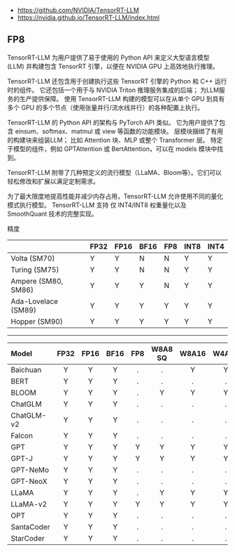 




- https://github.com/NVIDIA/TensorRT-LLM
- https://nvidia.github.io/TensorRT-LLM/index.html




## FP8


TensorRT-LLM 为用户提供了易于使用的 Python API 来定义大型语言模型 (LLM) 并构建包含 TensorRT 引擎，以便在 NVIDIA GPU 上高效地执行推理。 

TensorRT-LLM 还包含用于创建执行这些 TensorRT 引擎的 Python 和 C++ 运行时的组件。 它还包括一个用于与 NVIDIA Triton 推理服务集成的后端； 为LLM服务的生产提供保障。 使用 TensorRT-LLM 构建的模型可以在从单个 GPU 到具有多个 GPU 的多个节点（使用张量并行/流水线并行）的各种配置上执行。

TensorRT-LLM 的 Python API 的架构与 PyTorch API 类似。 它为用户提供了包含 einsum、softmax、matmul 或 view 等函数的功能模块。 层模块捆绑了有用的构建块来组装LLM； 比如 Attention 块、MLP 或整个 Transformer 层。 特定于模型的组件，例如 GPTAttention 或 BertAttention，可以在 models 模块中找到。

TensorRT-LLM 附带了几种预定义的流行模型（LLaMA、Bloom等）。它们可以轻松修改和扩展以满足定制需求。 

为了最大限度地提高性能并减少内存占用，TensorRT-LLM 允许使用不同的量化模式执行模型。 TensorRT-LLM 支持 仅 INT4/INT8 权重量化以及 SmoothQuant 技术的完整实现。



精度



|                              | FP32  | FP16  | BF16  | FP8  | INT8 | INT4 |
| :--------------------------- | :---- | :---- | :---- | :--- | :--- | :--- |
| Volta (SM70)                 | Y     | Y     | N     | N    | Y    | Y    |
| Turing (SM75)                | Y     | Y     | N     | N    | Y    | Y    |
| Ampere (SM80, SM86)          | Y     | Y     | Y     | N    | Y    | Y    |
| Ada-Lovelace (SM89)          | Y     | Y     | Y     | Y    | Y    | Y    |
| Hopper (SM90)                | Y     | Y     | Y     | Y    | Y    | Y    |


----


| Model                       | FP32 | FP16 | BF16 | FP8  | W8A8 SQ | W8A16 | W4A16 | W4A16 AWQ | W4A16 GPTQ |
| :-------------------------- | :--: | :--: | :--: | :--: | :-----: | :---: | :---: | :-------: | :--------: |
| Baichuan                    | Y    | Y    | Y    | .    | .       | Y     | Y     | .         | .          |
| BERT                        | Y    | Y    | Y    | .    | .       | .     | .     | .         | .          |
| BLOOM                       | Y    | Y    | Y    | .    | Y       | Y     | Y     | .         | .          |
| ChatGLM                     | Y    | Y    | Y    | .    | .       | .     | .     | .         | .          |
| ChatGLM-v2                  | Y    | Y    | Y    | .    | .       | .     | .     | .         | .          |
| Falcon                      | Y    | Y    | Y    | .    | .       | .     | .     | .         | .          |
| GPT                         | Y    | Y    | Y    | Y    | Y       | Y     | Y     | .         | .          |
| GPT-J                       | Y    | Y    | Y    | Y    | Y       | Y     | Y     | Y         | .          |
| GPT-NeMo                    | Y    | Y    | Y    | .    | .       | .     | .     | .         | .          |
| GPT-NeoX                    | Y    | Y    | Y    | .    | .       | .     | .     | .         | Y          |
| LLaMA                       | Y    | Y    | Y    | .    | Y       | Y     | Y     | Y         | Y          |
| LLaMA-v2                    | Y    | Y    | Y    | Y    | Y       | Y     | Y     | Y         | Y          |
| OPT                         | Y    | Y    | Y    | .    | .       | .     | .     | .         | .          |
| SantaCoder                  | Y    | Y    | Y    | .    | .       | .     | .     | .         | .          |
| StarCoder                   | Y    | Y    | Y    | .    | .       | .     | .     | .         | .          |













